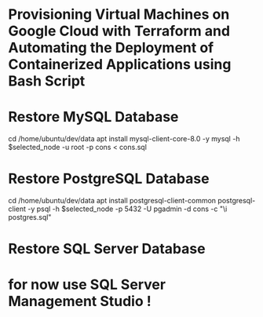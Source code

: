 
# Provisioning Virtual Machines on Google Cloud with Terraform and Automating the Deployment of Containerized Applications using Bash Script













# Restore MySQL Database
cd /home/ubuntu/dev/data
apt install mysql-client-core-8.0 -y
mysql -h $selected_node -u root -p cons < cons.sql

# Restore PostgreSQL Database
cd /home/ubuntu/dev/data
apt install postgresql-client-common postgresql-client -y
psql -h $selected_node -p 5432 -U pgadmin -d cons -c "\i postgres.sql"

# Restore SQL Server Database
# for now use SQL Server Management Studio !